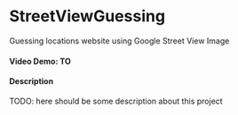 # StreetViewGuessing

Guessing locations website using Google Street View Image

#### Video Demo:  TO <URL HERE>

#### Description

TODO: here should be some description about this project
